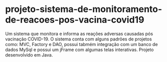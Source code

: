 # projeto-sistema-de-monitoramento-de-reacoes-pos-vacina-covid19
 Um sistema que monitora e informa as reações adversas causadas pós vacinação COVID-19. O sistema conta com alguns padrões de projetos como: MVC, Factory e DAO, possui tabmém integração com um banco de dados MySql e possui um jFrame com algumas telas interativas. Projeto desenvolvido em Java.
